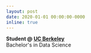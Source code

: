 ```yaml
---
layout: post
date: 2020-01-01 00:00:00-0000
inline: true
---
```


**Student @ [UC Berkeley](https://guide.berkeley.edu/undergraduate/degree-programs/data-science/#majorrequirementstext)**  
Bachelor's in Data Science
